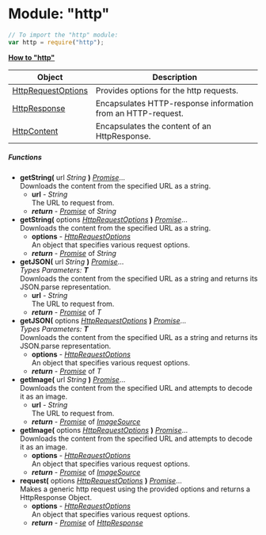 ﻿# Module: "http"

``` JavaScript
// To import the "http" module:
var http = require("http");
```

**[How to "http"](HOW-TO.md)**


Object | Description
------|------------
[HttpRequestOptions](../http/HttpRequestOptions.md) | Provides options for the http requests.
[HttpResponse](../http/HttpResponse.md) | Encapsulates HTTP-response information from an HTTP-request.
[HttpContent](../http/HttpContent.md) | Encapsulates the content of an HttpResponse.

##### Functions
 - **getString(** url _String_ **)** [_Promise_](../promises/Promise.md)...  
     Downloads the content from the specified URL as a string.
   - **url** - _String_  
     The URL to request from.
   - _**return**_ - [_Promise_](../promises/Promise.md) of _String_
 - **getString(** options [_HttpRequestOptions_](../http/HttpRequestOptions.md) **)** [_Promise_](../promises/Promise.md)...  
     Downloads the content from the specified URL as a string.
   - **options** - [_HttpRequestOptions_](../http/HttpRequestOptions.md)  
     An object that specifies various request options.
   - _**return**_ - [_Promise_](../promises/Promise.md) of _String_
 - **getJSON(** url _String_ **)** [_Promise_](../promises/Promise.md)...    
     _Types Parameters:_ _**T**_  
     Downloads the content from the specified URL as a string and returns its JSON.parse representation.
   - **url** - _String_  
     The URL to request from.
   - _**return**_ - [_Promise_](../promises/Promise.md) of _T_
 - **getJSON(** options [_HttpRequestOptions_](../http/HttpRequestOptions.md) **)** [_Promise_](../promises/Promise.md)...    
     _Types Parameters:_ _**T**_  
     Downloads the content from the specified URL as a string and returns its JSON.parse representation.
   - **options** - [_HttpRequestOptions_](../http/HttpRequestOptions.md)  
     An object that specifies various request options.
   - _**return**_ - [_Promise_](../promises/Promise.md) of _T_
 - **getImage(** url _String_ **)** [_Promise_](../promises/Promise.md)...  
     Downloads the content from the specified URL and attempts to decode it as an image.
   - **url** - _String_  
     The URL to request from.
   - _**return**_ - [_Promise_](../promises/Promise.md) of [_ImageSource_](../image-source/ImageSource.md)
 - **getImage(** options [_HttpRequestOptions_](../http/HttpRequestOptions.md) **)** [_Promise_](../promises/Promise.md)...  
     Downloads the content from the specified URL and attempts to decode it as an image.
   - **options** - [_HttpRequestOptions_](../http/HttpRequestOptions.md)  
     An object that specifies various request options.
   - _**return**_ - [_Promise_](../promises/Promise.md) of [_ImageSource_](../image-source/ImageSource.md)
 - **request(** options [_HttpRequestOptions_](../http/HttpRequestOptions.md) **)** [_Promise_](../promises/Promise.md)...  
     Makes a generic http request using the provided options and returns a HttpResponse Object.
   - **options** - [_HttpRequestOptions_](../http/HttpRequestOptions.md)  
     An object that specifies various request options.
   - _**return**_ - [_Promise_](../promises/Promise.md) of [_HttpResponse_](../http/HttpResponse.md)